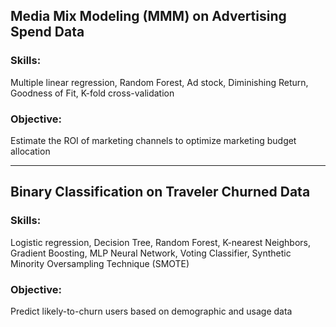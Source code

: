 ## Media Mix Modeling (MMM) on Advertising Spend Data

### Skills: 
  Multiple linear regression, Random Forest, Ad stock, Diminishing Return, Goodness of Fit, K-fold cross-validation

### Objective:
  Estimate the ROI of marketing channels to optimize marketing budget allocation 

  ---

## Binary Classification on Traveler Churned Data

### Skills: 
  Logistic regression, Decision Tree, Random Forest, K-nearest Neighbors, Gradient Boosting, MLP Neural Network, Voting Classifier, Synthetic Minority Oversampling Technique (SMOTE)

### Objective:
  Predict likely-to-churn users based on demographic and usage data 
  
